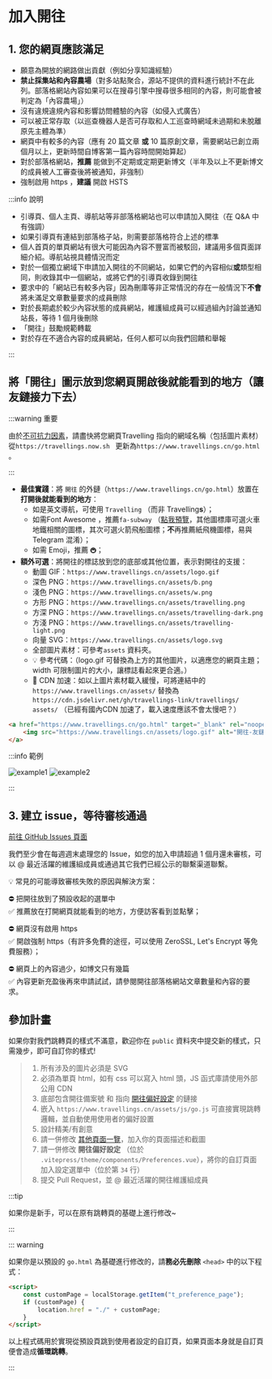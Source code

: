 # 加入開往

## 1. 您的網頁應該滿足

- 願意為開放的網路做出貢獻（例如分享知識經驗）
- **禁止採集站和內容農場**（對多站點聚合，源站不提供的資料進行統計不在此列。部落格網站內容如果可以在搜尋引擎中搜尋很多相同的內容，則可能會被判定為「內容農場」）
- 沒有違規違規內容和影響訪問體驗的內容（如侵入式廣告）
- 可以被正常存取（以巡查機器人是否可存取和人工巡查時網域未過期和未脫離原先主體為準）
- 網頁中有較多的內容（應有 20 篇文章 **或** 10 篇原創文章，需要網站已創立兩個月以上，更新時間自博客第一篇內容時間開始算起）
- 對於部落格網站，**推薦** 能做到不定期或定期更新博文（半年及以上不更新博文的成員被人工審查後將被通知，非強制）
- 強制啟用 https ，**建議** 開啟 HSTS

:::info 說明

- 引導頁、個人主頁、導航站等非部落格網站也可以申請加入開往（在 Q&A 中有強調）
- 如果引導頁有連結到部落格子站，則需要部落格符合上述的標準
- 個人首頁的單頁網站有很大可能因為內容不豐富而被駁回，建議用多個頁面詳細介紹。導航站視具體情況而定
- 對於一個獨立網域下申請加入開往的不同網站，如果它們的內容相似**或**類型相同，則收錄其中一個網站，或將它們的引導頁收錄到開往
- 要求中的「網站已有較多內容」因為刪庫等非正常情況的存在一般情況下**不會**將未滿足文章數量要求的成員刪除
- 對於長期處於較少內容狀態的成員網站，維護組成員可以經過組內討論並通知站長，等待 1 個月後刪除
- 「開往」鼓勵規範轉載
- 對於存在不適合內容的成員網站，任何人都可以向我們回饋和舉報

:::

## 將「開往」圖示放到您網頁**開啟後就能看到的地方**（讓友鏈接力下去）

:::warning 重要

由於[不可抗力因素](https://github.com/travellings-link/travellings/issues/566)，請盡快將您網頁Travelling 指向的網域名稱（包括圖片素材）從`https://travellings.now.sh ` 更新為`https://www.travellings.cn/go.html` 。

:::

- **最佳實踐**：將 `開往` 的外鏈（`https://www.travellings.cn/go.html`）放置在**打開後就能看到的地方**：
  - 如是英文導航，可使用 `Travelling` （而非 Travelling**s**）；
  - 如需Font Awesome ，推薦`fa-subway` （[點我預覽](https://fontawesome.com/icons/subway?style=solid)，其他圖標庫可選火車地鐵相關的圖標，其次可選火箭飛船圖標；**不**再推薦紙飛機圖標，易與Telegram 混淆）；
  - 如需 Emoji，推薦 `🚇`；
- **額外可選**：將開往的標誌放到您的底部或其他位置，表示對開往的支援：
  - 動圖 GIF：`https://www.travellings.cn/assets/logo.gif`
  - 深色 PNG：`https://www.travellings.cn/assets/b.png`
  - 淺色 PNG：`https://www.travellings.cn/assets/w.png`
  - 方形 PNG：`https://www.travellings.cn/assets/travelling.png`
  - 方深 PNG：`https://www.travellings.cn/assets/travelling-dark.png`
  - 方淺 PNG：`https://www.travellings.cn/assets/travelling-light.png`
  - 向量 SVG：`https://www.travellings.cn/assets/logo.svg`
  - 全部圖片素材：可參考`assets` 資料夾。
  - 💡 參考代碼：（logo.gif 可替換為上方的其他圖片，以適應您的網頁主題；width 可限制圖片的大小，讓標誌看起來更合適。）
  - 🚀 CDN 加速：如以上圖片素材載入緩慢，可將連結中的`https://www.travellings.cn/assets/` 替換為`https://cdn.jsdelivr.net/gh/travellings-link/travellings/ assets/` （已經有國內CDN 加速了，載入速度應該不會太慢吧？）

```html
<a href="https://www.travellings.cn/go.html" target="_blank" rel="noopener" title="開往-友鏈接力">
    <img src="https://www.travellings.cn/assets/logo.gif" alt="開往-友鏈接力" width="120">
</a>
```

:::info 範例

![example1](https://www.travellings.cn/assets/example1.png)
![example2](https://www.travellings.cn/assets/example2.png)

:::

## 3. 建立 issue，等待審核通過

[前往 GitHub Issues 頁面](https://github.com/travellings-link/travellings/issues)

我們至少會在每週週末處理您的 Issue，如您的加入申請超過 1 個月還未審核，可以 @ 最近活躍的維護組成員或通過其它我們已經公示的聯繫渠道聯繫。

💡 常見的可能導致審核失敗的原因與解決方案：

⛔ 把開往放到了預設收起的選單中\
✅ 推薦放在打開網頁就能看到的地方，方便訪客看到並點擊；

⛔ 網頁沒有啟用 https\
✅ 開啟強制 https（有許多免費的途徑，可以使用 ZeroSSL, Let's Encrypt 等免費服務）；

⛔ 網頁上的內容過少，如博文只有幾篇\
✅ 內容更新充盈後再來申請試試，請參閱開往部落格網站文章數量和內容的要求。

## 參加計畫

如果你對我們跳轉頁的樣式不滿意，歡迎你在 `public` 資料夾中提交新的樣式，只需幾步，即可自訂你的樣式!

> 1. 所有涉及的圖片必須是 SVG
> 2. 必須為單頁 html，如有 css 可以寫入 html 頭，JS 函式庫請使用外部公用 CDN
> 3. 底部包含開往備案號 和 指向 [開往偏好設定](https://www.travellings.cn/preference) 的鏈接
> 4. 嵌入 `https://www.travellings.cn/assets/js/go.js` 可直接實現跳轉邏輯，並自動使用使用者的偏好設置
> 5. 設計精美/有創意
> 6. 請一併修改 [其他頁面一覽](https://www.travellings.cn/zh_TW/docs/pages)，加入你的頁面描述和截圖
> 7. 請一併修改 **開往偏好設定** （位於 `.vitepress/theme/components/Preferences.vue`），將你的自訂頁面加入設定選單中（位於第 `34` 行）
> 8. 提交 Pull Request，並 @ 最近活躍的開往維護組成員

:::tip

如果你是新手，可以在原有跳轉頁的基礎上進行修改\~

:::

::: warning

如果你是以預設的 `go.html` 為基礎進行修改的，請**務必先刪除** `<head>` 中的以下程式：

```html
<script>
    const customPage = localStorage.getItem("t_preference_page");
    if (customPage) {
        location.href = "./" + customPage;
    }
</script>
```

以上程式碼用於實現從預設頁跳到使用者設定的自訂頁，如果頁面本身就是自訂頁便會造成**循環跳轉**。

:::
